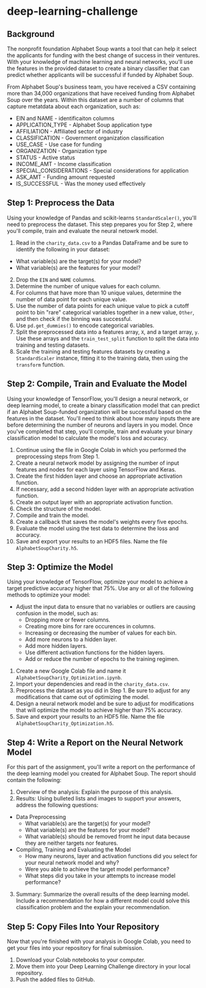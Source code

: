 # deep-learning-challenge


## Background

The nonprofit foundation Alphabet Soup wants a tool that can help it select the applicants for funding with the best change of success in their ventures. With your knowledge of machine learning and neural networks, you'll use the features in the provided dataset to create a binary classifier that can predict whether applicants will be successful if funded by Alphabet Soup. 

From Alphabet Soup's business team, you have received a CSV containing more than 34,000 organizations that have received funding from Alphabet Soup over the years. Within this dataset are a number of columns that capture metatdata about each organization, such as:
  * EIN and NAME - identificaiton columns
  * APPLICATION_TYPE - Alphabet Soup application type
  * AFFILIATION - Affiliated sector of industry
  * CLASSIFICATION - Government organization classification
  * USE_CASE - Use case for funding
  * ORGANIZATION - Organization type
  * STATUS - Active status
  * INCOME_AMT - Income classification
  * SPECIAL_CONSIDERATIONS - Special considerations for application
  * ASK_AMT - Funding amount requested
  * IS_SUCCESSFUL - Was the money used effectively

## Step 1: Preprocess the Data
Using your knowledge of Pandas and scikit-learns `StandardScaler()`, you'll need to preprocess the dataset. This step prepares you for Step 2, where you'll compile, train and evaluate the neural netowrk model. 

1. Read in the `charity_data.csv` to a Pandas DataFrame and be sure to identify the following in your dataset:
  * What variable(s) are the target(s) for your model?
  * What variable(s) are the features for your model?

2. Drop the `EIN` and `NAME` columns. 
3. Determine the number of unique values for each column.
4. For columns that have more than 10 unique values, determine the number of data point for each unique value.
5. Use the number of data points for each unique value to pick a cutoff point to bin "rare" categorical variables together in a new value, `Other`, and then check if the binning was successful. 
6. Use `pd.get_dummies()` to encode categorical variables.
7. Split the preprocessed data into a features array, `X`, and a target array, `y`. Use these arrays and the `train_test_split` function to split the data into training and testing datasets. 
8. Scale the training and testing features datasets by creating a `StandardScaler` instance, fitting it to the training data, then using the `transform` function. 

## Step 2: Compile, Train and Evaluate the Model
Using your knowledge of TensorFlow, you'll design a neural network, or deep learning model, to create a binary classification model that can predict if an Alphabet Soup-funded organization will be successful based on the features in the dataset. You'll need to think about how many inputs there are before determining the number of neurons and layers in you model. Once you've completed that step, you'll compile, train and evaluate your binary classification model to calculate the model's loss and accuracy. 

1. Continue using the file in Google Colab in which you performed the preprocessing steps from Step 1. 
2. Create a neural network model by assigning the number of input features and nodes for each layer using TensorFlow and Keras. 
3. Create the first hidden layer and choose an appropriate activation function. 
4. If necessary, add a second hidden layer with an appropriate activation function. 
5. Create an output layer with an appropriate activation function. 
6. Check the structure of the model. 
7. Compile and train the model. 
8. Create a callback that saves the model's weights every five epochs. 
9. Evaluate the model using the test data to determine the loss and accuracy. 
10. Save and export your results to an HDF5 files. Name the file `AlphabetSoupCharity.h5`.

## Step 3: Optimize the Model

Using your knowledge of TensorFlow, optimize your model to achieve a target predictive accuracy higher that 75%. 
Use any or all of the following methods to optimize your model:
 * Adjust the input data to ensure that no variables or outliers are causing confusion in the model, such as:
   * Dropping more or fewer columns.
   * Creating more bins for rare occurences in columns.
   * Increasing or decreasing the number of values for each bin. 
   * Add more neurons to a hidden layer. 
   * Add more hidden layers. 
   * Use different activation functions for the hidden layers.
   * Add or reduce the number of epochs to the training regimen. 

1. Create a new Google Colab file and name it `AlphabetSoupCharity_Optimization.ipynb`. 
2. Import your dependencies and read in the `charity_data.csv`. 
3. Preprocess the dataset as you did in Step 1. Be sure to adjust for any modifications that came out of optimizing the model. 
4. Design a neural network model and be sure to adjust for modifications that will optimize the model to achieve higher than 75% accuracy. 
5. Save and export your results to an HDF5 file. Name the file `AlphabetSoupCharity_Optimization.h5`. 

## Step 4: Write a Report on the Neural Network Model

For this part of the assignment, you'll write a report on the performance of the deep learning model you created for Alphabet Soup. 
The report should contain the following:
1. Overview of the analysis: Explain the purpose of this analysis.
2. Results: Using bulleted lists and images to support your answers, address the following questions:
  * Data Preprocessing
    * What variable(s) are the target(s) for your model?
    * What variable(s) are the features for your model?
    * What variable(s) should be removed fromt he input data because they are neither targets nor features. 
  * Compiling, Training and Evaluating the Model
    * How many neurons, layer and activation functions did you select for your neural network model and why?
    * Were you able to achieve the target model performance?
    * What steps did you take in your attempts to increase model performance?

3. Summary: Summarize the overall results of the deep learning model. Include a recommendation for how a different model could solve this classification problem and the explain your recommendation. 

## Step 5: Copy Files Into Your Repository
Now that you're finished with your analysis in Google Colab, you need to get your files into your repository for final submission. 
1. Download your Colab notebooks to your computer. 
2. Move them into your Deep Learning Challenge directory in your local repository.
3. Push the added files to GitHub.

